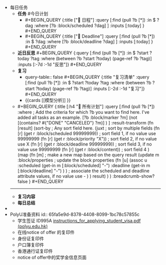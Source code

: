 - 每日任务
	- **任务** #今日计划
		- #+BEGIN_QUERY
		  {:title ["🎯 日程"]
		  :query [:find (pull ?b [*])
		    :in $ ?dag
		    :where
		     [?b :block/scheduled ?dag]
		   ]
		   :inputs [:today]
		  }
		  #+END_QUERY
		- #+BEGIN_QUERY
		  {:title ["🎯 Deadline"]
		  :query [:find (pull ?b [*])
		    :in $ ?dag
		    :where
		     [?b :block/deadline ?dag]
		   ]
		   :inputs [:today]
		  }
		  #+END_QUERY
	- **近日反思**
	  #+BEGIN_QUERY
	  {:query [:find (pull ?b [*])
	           :in $ ?start ?today ?tag
	           :where
	           (between ?b ?start ?today)
	           (page-ref ?b ?tag)]
	   :inputs [:-7d :-1d "反思"]}
	  #+END_QUERY
	- **复习**
		- query-table:: false
		  #+BEGIN_QUERY
		  {:title "复习清单"
		   :query [:find (pull ?b [*])
		           :in $ ?start ?today ?tag
		           :where
		           (between ?b ?start ?today)
		           (page-ref ?b ?tag)]
		   :inputs [:-2d :-1d "复习"]}
		  #+END_QUERY
		- {{cards [[模型分析]] }}
	- #+BEGIN_QUERY
	  {:title [:h4 "🎯 所有计划"]
	   :query [:find (pull ?b [*])
	    :where
	     ; Add the criteria for which ?b you want to find here. I've added all tasks as an example.
	     [?b :block/marker ?m]
	     (not [(contains? #{"DONE" "CANCELED"} ?m)] )
	   ]
	   :result-transform (fn [result] 
	     (sort-by ; Any sort field here.
	       (juxt ; sort by multiple fields
	         (fn [r] (get r :block/scheduled 99999999)) ; sort field 1, if no value use 99999999
	         (fn [r] (get r :block/priority "X")) ; sort field 2, if no value use X
	         (fn [r] (get r :block/deadline 99999999)) ; sort field 3, if no value use 99999999
	         (fn [r] (get r :block/content)) ; sort field 4
	       )
	       (map (fn [m] ; make a new map based on the query result
	         (update m :block/properties ; update the block properties
	           (fn [u] (assoc u :scheduled (get-in m [:block/scheduled] "-") :deadline (get-in m [:block/deadline] "-") ) ) ; associate the scheduled and deadline attribute values, if no value use -
	         )
	       ) result)
	     )
	   )
	   :breadcrumb-show? false
	  }
	  #+END_QUERY
	- --------------------------------------------------------------------------------------------------------------------------------------------------------------------------------
	- **复习内容**
	- **每日总结**
-
- PolyU准备资料
  id:: 65fa5e9d-8378-4408-8099-1bc78c57855c
	- 学生签证 ID995A [instructions_for_applying_student_visa.pdf (polyu.edu.hk)](https://www.polyu.edu.hk/aradm/rpg/instructions_for_applying_student_visa.pdf)
	- 在线notice of offer 的复印件
	- 身份证复印件
	- 户口簿复印件
	- 香港通行证复印件
	- notice of offer中的奖学金信息页面
